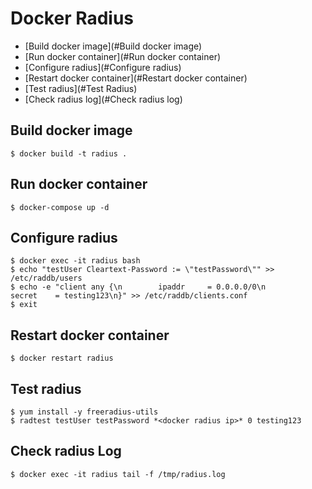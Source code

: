 # Docker Radius

- [Build docker image](#Build docker image)
- [Run docker container](#Run docker container)
- [Configure radius](#Configure radius)
- [Restart docker container](#Restart docker container)
- [Test radius](#Test Radius)
- [Check radius log](#Check radius log)

## Build docker image
    $ docker build -t radius .

## Run docker container
    $ docker-compose up -d

## Configure radius
    $ docker exec -it radius bash
    $ echo "testUser Cleartext-Password := \"testPassword\"" >> /etc/raddb/users 
    $ echo -e "client any {\n        ipaddr     = 0.0.0.0/0\n        secret    = testing123\n}" >> /etc/raddb/clients.conf
    $ exit

##  Restart docker container
    $ docker restart radius 

## Test radius
    $ yum install -y freeradius-utils
    $ radtest testUser testPassword *<docker radius ip>* 0 testing123

## Check radius Log
    $ docker exec -it radius tail -f /tmp/radius.log

